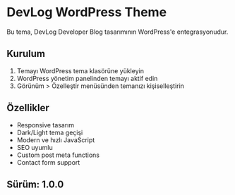 # DevLog WordPress Theme

Bu tema, DevLog Developer Blog tasarımının WordPress'e entegrasyonudur.

## Kurulum
1. Temayı WordPress tema klasörüne yükleyin
2. WordPress yönetim panelinden temayı aktif edin
3. Görünüm > Özelleştir menüsünden temanızı kişiselleştirin

## Özellikler
- Responsive tasarım
- Dark/Light tema geçişi
- Modern ve hızlı JavaScript
- SEO uyumlu
- Custom post meta functions
- Contact form support

## Sürüm: 1.0.0
